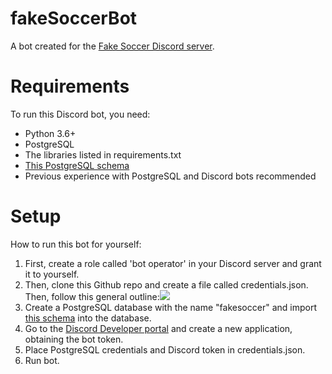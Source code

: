 # fakeSoccerBot
A bot created for the [Fake Soccer Discord server](https://discord.gg/BS4zpNnsv5).

# Requirements
To run this Discord bot, you need:
* Python 3.6+
* PostgreSQL
* The libraries listed in requirements.txt
* [This PostgreSQL schema](https://cdn.discordapp.com/attachments/395638697497985035/867153086891556894/fakesoccer)
* Previous experience with PostgreSQL and Discord bots recommended

# Setup
How to run this bot for yourself:
1. First, create a role called 'bot operator' in your Discord server and grant it to yourself.
2. Then, clone this Github repo and create a file called credentials.json. Then, follow this general outline:![](https://cdn.discordapp.com/attachments/395638697497985035/867148844189220894/Screenshot_2021-07-20_135932.png)
3. Create a PostgreSQL database with the name "fakesoccer" and import [this schema](https://cdn.discordapp.com/attachments/395638697497985035/867153086891556894/fakesoccer) into the database.
4. Go to the [Discord Developer portal](https://discord.com/developers/applications) and create a new application, obtaining the bot token.
5. Place PostgreSQL credentials and Discord token in credentials.json.
6. Run bot.
